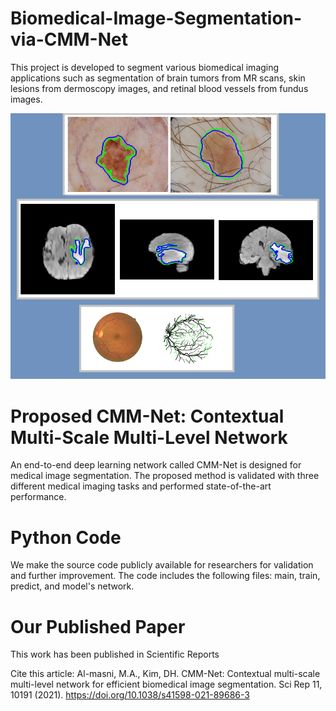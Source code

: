 # Biomedical-Image-Segmentation-via-CMM-Net

This project is developed to segment various biomedical imaging applications such as segmentation of brain tumors from MR scans, skin lesions from dermoscopy images, and retinal blood vessels from fundus images.

!['Some Results'](images/results.png)

# Proposed CMM-Net: Contextual Multi-Scale Multi-Level Network

An end-to-end deep learning network called CMM-Net is designed for medical image segmentation. The proposed method is validated with three different medical imaging tasks and performed state-of-the-art performance.

# Python Code

We make the source code publicly available for researchers for validation and further improvement.
The code includes the following files: main, train, predict, and model's network.

# Our Published Paper

This work has been published in Scientific Reports 

Cite this article:
Al-masni, M.A., Kim, DH. CMM-Net: Contextual multi-scale multi-level network for efficient biomedical image segmentation. Sci Rep 11, 10191 (2021). https://doi.org/10.1038/s41598-021-89686-3
